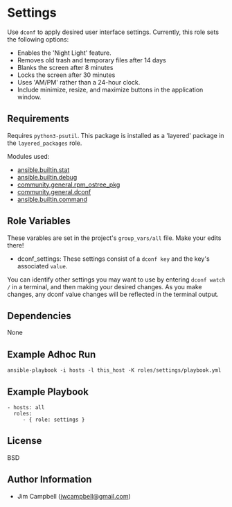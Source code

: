 Settings
========

Use `dconf` to apply desired user interface settings. Currently, this role sets the following
options:

  - Enables the 'Night Light' feature.
  - Removes old trash and temporary files after 14 days
  - Blanks the screen after 8 minutes
  - Locks the screen after 30 minutes
  - Uses 'AM/PM' rather than a 24-hour clock.
  - Include minimize, resize, and maximize buttons in the application window.

Requirements
------------

Requires `python3-psutil`. This package is installed as a 'layered' package in the
`layered_packages` role.

Modules used:

  * [ansible.builtin.stat](https://docs.ansible.com/ansible/latest/collections/ansible/builtin/stat_module.html)
  * [ansible.builtin.debug](https://docs.ansible.com/ansible/latest/collections/ansible/builtin/debug_module.html)
  * [community.general.rpm_ostree_pkg](https://docs.ansible.com/ansible/latest/collections/community/general/rpm_ostree_pkg_module.html)
  * [community.general.dconf](https://docs.ansible.com/ansible/latest/collections/community/general/dconf_module.html)
  * [ansible.builtin.command](https://docs.ansible.com/ansible/latest/collections/ansible/builtin/command_module.html)


Role Variables
--------------

These varables are set in the project's `group_vars/all` file. Make your edits there!

  * dconf_settings: These settings consist of a `dconf key` and the key's associated `value`.

You can identify other settings you may want to use by entering `dconf watch /` in a terminal,
and then making your desired changes. As you make changes, any dconf value changes will be
reflected in the terminal output.

Dependencies
------------

None

Example Adhoc Run
-----------------

`ansible-playbook -i hosts -l this_host -K roles/settings/playbook.yml`

Example Playbook
----------------

    - hosts: all
      roles:
         - { role: settings }

License
-------

BSD

Author Information
------------------

  * Jim Campbell (jwcampbell@gmail.com)
